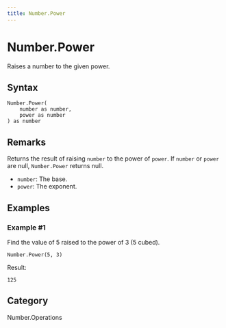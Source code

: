 ```yaml
---
title: Number.Power
---
```


# Number.Power


Raises a number to the given power.


## Syntax

```powerquery
Number.Power(
    number as number,
    power as number
) as number
```


## Remarks

Returns the result of raising <code>number</code> to the power of <code>power</code>.    If <code>number</code> or <code>power</code> are null, <code>Number.Power</code> returns null.      <ul>        <li><code>number</code>: The base.</li>        <li><code>power</code>: The exponent.</li>      </ul>


## Examples

### Example #1 
Find the value of 5 raised to the power of 3 (5 cubed).
```powerquery
Number.Power(5, 3)
```

Result: 
```powerquery
125
```




## Category
Number.Operations

